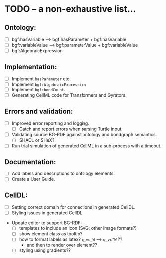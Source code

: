 # TODO – a non-exhaustive list...

## Ontology:

- [ ] bgf:hasVariable --> bgf:hasParameter + bgf:hasVariable
- [ ] bgf:variableValue --> bgf:parameterValue + bgf:variableValue
- [ ] bgf:AlgebraicExpression

## Implementation:

- [ ] Implement `hasParameter` etc.
- [ ] Implement `bgf:AlgebraicExpression`
- [ ] Implement `bgf:bondCount`.
- [ ] Generating CellML code for Transformers and Gyrators.

## Errors and validation:

- [ ] Improved error reporting and logging.
    - [ ] Catch and report errors when parsing Turtle input.
- [ ] Validating source BG-RDF against ontology and bondgraph semantics.
    - [ ] SHACL or SHeX?
- [ ] Run trial simulation of generated CellML in a sub-process with a timeout.

## Documentation:

- [ ] Add labels and descriptions to ontology elements.
- [ ] Create a User Guide.

## CellDL:

- [ ] Setting correct domain for connections in generated CellDL.
- [ ] Styling issues in generated CellDL.

* Update editor to support BG-RDF:
    - [ ] templates to include an icon (SVG; other image formats?)
    - [ ] show element class as tooltip?
    - [ ] how to format labels as latex? `q_vc_W` --> `q_vc^W` ??
        * and then to render over element?? 
    - [ ] styling using gradients??
